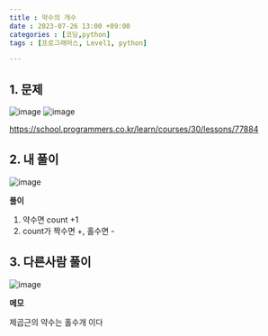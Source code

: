 ```yaml
---
title : 약수의 개수
date : 2023-07-26 13:00 +09:00
categories : [코딩,python]
tags : [프로그래머스, Level1, python]

---
```


## 1. 문제
![image](https://github.com/mini0-0/mini0-0.github.io/assets/63296983/1f68f76b-f028-4712-9686-dcf4de07d2b3)
![image](https://github.com/mini0-0/mini0-0.github.io/assets/63296983/6b3ab75d-61eb-4049-b5cd-1f554ba5a0dc)

<https://school.programmers.co.kr/learn/courses/30/lessons/77884>

## 2. 내 풀이
![image](https://github.com/mini0-0/mini0-0.github.io/assets/63296983/4363770e-4d9c-4b7d-b9ac-56e9d9b97e55)

**풀이**

1. 약수면 count +1
2. count가 짝수면 +, 홀수면 -

## 3. 다른사람 풀이
![image](https://github.com/mini0-0/mini0-0.github.io/assets/63296983/4ebb8d5b-d7c7-4b7e-b086-bf03b703f05e)

**메모**

제곱근의 약수는 홀수개 이다

